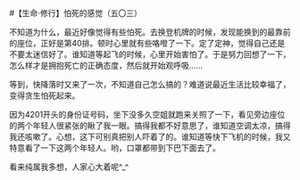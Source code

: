 #【生命⋅修行】怕死的感觉（五〇三）

不知道为什么，最近好像觉得有些怕死。去换登机牌的时候，发现能换到的最靠前的座位，正好是第40排。顿时心里就有些咯噔了一下。定了定神，觉得自己还是不要太迷信好了。谁知道等起飞的时候，心里开始害怕了。于是努力回想了一下，怎么样才是拥抱死亡的正确态度，然后就开始观呼吸……

等到，快降落时又来了一次，不知道自己怎么搞的？难道说最近生活比较幸福了，变得贪生怕死起来。

因为4201开头的身份证号码，坐下没多久空姐就跑来关照了一下，看见旁边座位的两个年轻人很紧张的瞅了我一眼。搞得我都不好意思了，谁知道空调太凉，搞得我还咳嗽了。心想，这下可别真把别人吓着了的。谁知道等快下飞机的时候，我又特意看了一下这两个年轻人。哟，口罩都带到下巴下面去了。

看来纯属我多想，人家心大着呢^_^